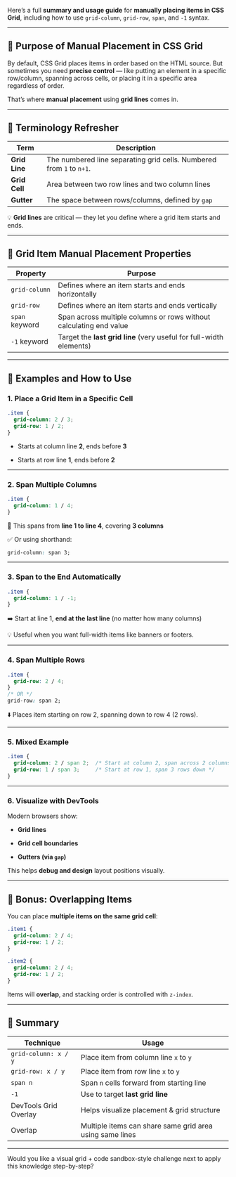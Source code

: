 Here’s a full **summary and usage guide** for **manually placing items in CSS Grid**, including how to use `grid-column`, `grid-row`, `span`, and `-1` syntax.

---

## 🧠 Purpose of Manual Placement in CSS Grid

By default, CSS Grid places items in order based on the HTML source. But sometimes you need **precise control** — like putting an element in a specific row/column, spanning across cells, or placing it in a specific area regardless of order.

That’s where **manual placement** using **grid lines** comes in.

---

## 📘 Terminology Refresher

|Term|Description|
|---|---|
|**Grid Line**|The numbered line separating grid cells. Numbered from `1` to `n+1`.|
|**Grid Cell**|Area between two row lines and two column lines|
|**Gutter**|The space between rows/columns, defined by `gap`|

💡 **Grid lines** are critical — they let you define where a grid item starts and ends.

---

## 🔧 Grid Item Manual Placement Properties

|Property|Purpose|
|---|---|
|`grid-column`|Defines where an item starts and ends horizontally|
|`grid-row`|Defines where an item starts and ends vertically|
|`span` keyword|Span across multiple columns or rows without calculating end value|
|`-1` keyword|Target the **last grid line** (very useful for full-width elements)|

---

## 🧪 Examples and How to Use

### 1. **Place a Grid Item in a Specific Cell**

```css
.item {
  grid-column: 2 / 3;
  grid-row: 1 / 2;
}
```

- Starts at column line **2**, ends before **3**
    
- Starts at row line **1**, ends before **2**
    

---

### 2. **Span Multiple Columns**

```css
.item {
  grid-column: 1 / 4;
}
```

📌 This spans from **line 1 to line 4**, covering **3 columns**

✅ Or using shorthand:

```css
grid-column: span 3;
```

---

### 3. **Span to the End Automatically**

```css
.item {
  grid-column: 1 / -1;
}
```

➡️ Start at line 1, **end at the last line** (no matter how many columns)

💡 Useful when you want full-width items like banners or footers.

---

### 4. **Span Multiple Rows**

```css
.item {
  grid-row: 2 / 4;
}
/* OR */
grid-row: span 2;
```

⬇️ Places item starting on row 2, spanning down to row 4 (2 rows).

---

### 5. **Mixed Example**

```css
.item {
  grid-column: 2 / span 2;  /* Start at column 2, span across 2 columns */
  grid-row: 1 / span 3;     /* Start at row 1, span 3 rows down */
}
```

---

### 6. **Visualize with DevTools**

Modern browsers show:

- **Grid lines**
    
- **Grid cell boundaries**
    
- **Gutters (via `gap`)**
    

This helps **debug and design** layout positions visually.

---

## 🧪 Bonus: Overlapping Items

You can place **multiple items on the same grid cell**:

```css
.item1 {
  grid-column: 2 / 4;
  grid-row: 1 / 2;
}

.item2 {
  grid-column: 2 / 4;
  grid-row: 1 / 2;
}
```

Items will **overlap**, and stacking order is controlled with `z-index`.

---

## 🧾 Summary

|Technique|Usage|
|---|---|
|`grid-column: x / y`|Place item from column line `x` to `y`|
|`grid-row: x / y`|Place item from row line `x` to `y`|
|`span n`|Span `n` cells forward from starting line|
|`-1`|Use to target **last grid line**|
|DevTools Grid Overlay|Helps visualize placement & grid structure|
|Overlap|Multiple items can share same grid area using same lines|

---

Would you like a visual grid + code sandbox-style challenge next to apply this knowledge step-by-step?